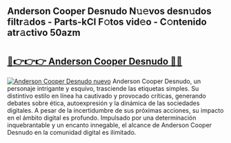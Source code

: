 ## Anderson Cooper Desnudo N𝚞𝚎vos desn𝚞dos filtr𝚊dos - Parts-kCI F𝚘tos vid𝚎o - C𝚘ntenido atr𝚊ctivo 50azm

# <h2><a href="http://mb628w0.tromn.icu/?c=Anderson+Cooper+Desnudo">🔗👉👉👉 Anderson Cooper Desnudo 🔗🔗</a></h2>

[![Anderson Cooper Desnudo nuevo](https://i.imgur.com/pEAQMta.gif)](http://mb628w0.tromn.icu/?c=Anderson+Cooper+Desnudo)
Anderson Cooper Desnudo, un personaje intrigante y esquivo, trasciende las etiquetas simples. Su distintivo estilo en línea ha cautivado y provocado críticas, generando debates sobre ética, autoexpresión y la dinámica de las sociedades digitales. A pesar de la incertidumbre de sus próximas acciones, su impacto en el ámbito digital es profundo. Impulsado por una determinación inquebrantable y un encanto innegable, el alcance de Anderson Cooper Desnudo en la comunidad digital es ilimitado.
